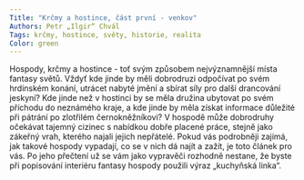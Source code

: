 ```yaml
---
Title: "Krčmy a hostince, část první - venkov"
Authors: Petr „Ilgir“ Chvál
Tags: krčmy, hostince, světy, historie, realita
Color: green
---
```

Hospody, krčmy a hostince - toť svým způsobem
nejvýznamnější místa fantasy světů. Vždyť kde
jinde by měli dobrodruzi odpočívat po svém hrdinském
konání, utrácet nabyté jmění a sbírat
síly pro další drancování jeskyní? Kde jinde než
v hostinci by se měla družina ubytovat po svém
příchodu do neznámého kraje, a kde jinde by
měla získat informace důležité při pátrání po
zlotřilém černokněžníkovi? V hospodě může
dobrodruhy očekávat tajemný cizinec s nabídkou
dobře placené práce, stejně jako zákeřný
vrah, kterého najali jejich nepřátelé.
Pokud vás podrobněji zajímá, jak takové hospody
vypadají, co se v nich dá najít a zažít, je
toto článek pro vás. Po jeho přečtení už se vám
jako vypravěči rozhodně nestane, že byste při
popisování interiéru fantasy hospody použili
výraz „kuchyňská linka“.
